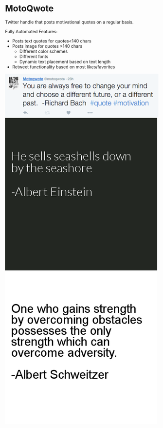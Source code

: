 # MotoQwote
Twitter handle that posts motivational quotes on a regular basis.

Fully Automated Features:
- Posts text quotes for quotes<140 chars
- Posts image for quotes >140 chars
   - Different color schemes
   - Different fonts
   - Dynamic text placement based on text length
- Retweet functionality based on most likes/favorites

![alt tag](textquote.png)
![alt tag](readme_img1.png)
![alt tag](a_test.png)
